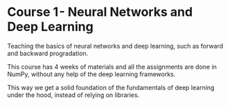 # Course 1 - Neural Networks and Deep Learning

Teaching the basics of neural networks and deep learning, such as forward and backward progradation.

This course has 4 weeks of materials and all the assignments are done in NumPy, without any help of the deep learning frameworks. 

This way we get a solid foundation of the fundamentals of deep learning under the hood, instead of relying on libraries.